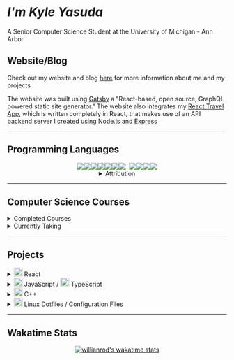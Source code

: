 # **_I'm Kyle Yasuda_**

A Senior Computer Science Student at the University of Michigan - Ann Arbor

## Website/Blog

<p class="website">Check out my website and blog <a class="link" href="https://sudacode.com" name="sudacode-website" rel="noreferrer" target="_blank">here</a> for more information about me and my projects
</p>

The website was built using <a class="link" href="https://www.gatsbyjs.com/" name="sudacode-website" rel="noreferrer" target="_blank">Gatsby</a> a "React-based, open source, GraphQL powered static site generator."  The website also integrates my <a class="link" href="https://github.com/ksyasuda/heroku-react-travel-app" rel="noreferrer" target="_blank">React Travel App</a>, which is written completely in React, that makes use of an API backend server I created using Node.js and <a class="link" rel="noreferrer" target="_blank" href="https://expressjs.com/">Express</a>

---

## Programming Languages

<center>
	<div style="display: flex; justify-content: center">
		<img src="https://img.icons8.com/color/48/000000/c-plus-plus-logo.png"/>
		<img src="https://img.icons8.com/color/48/000000/c-programming.png"/>
		<img src="https://img.icons8.com/color/48/000000/html-5.png"/>
		<img src="https://img.icons8.com/color/48/000000/css3.png"/>
		<img src="https://img.icons8.com/color/48/000000/javascript.png"/>
		<img src="https://img.icons8.com/color/48/000000/typescript.png"/>
		<img src="https://img.icons8.com/ultraviolet/40/000000/react.png"/>
		<img style="margin-left: 8px;" src="https://img.icons8.com/color/48/000000/nodejs.png"/>
		<img src="https://img.icons8.com/color/48/000000/java-coffee-cup-logo.png"/>
		<img src="https://img.icons8.com/fluent/48/000000/console.png"/>
		<img src="https://img.icons8.com/color/48/000000/graphql.png"/>
	</div>
	<details>
		<summary>Attribution</summary>
		<div id="attribution" style="font-size: 8px;">
			<a class="att-link" href="https://icons8.com/icon/40670/c-programming">C Programming icon by Icons8</a>,
			<a class="att-link" href="https://icons8.com/icon/108784/javascript">JavaScript icon by Icons8</a>,
			<a href="https://icons8.com/icon/uJM6fQYqDaZK/typescript">TypeScript icon by Icons8</a>,
			<a class="att-link" href="https://icons8.com/icon/13679/java">Java icon by Icons8</a>,
			<a class="att-link" href="https://icons8.com/icon/20909/html-5">Html 5 icon by Icons8</a>,
			<a class="att-link" href="https://icons8.com/icon/21278/css3">CSS3 icon by Icons8</a>,
			<a class="att-link" href="https://icons8.com/icon/Nlsua06Gvxel/react">React icon by Icons8</a>,
			<a class="att-link" href="https://icons8.com/icon/WbRVMGxHh74X/console">Console icon by Icons8</a>,
			<a class="att-link" href="https://icons8.com/icon/54087/nodejs">Nodejs icon by Icons8</a>,
			<a class="att-link" href="https://icons8.com/icon/zdI5E8moxhs-/graphql">Graphql icon by Icons8</a>
		</div>
	</details>
</center>

---

<!-- ---

## About Me:

I'm from Los Angeles, California. I enjoy playing golf, watching sports (Basketball, Football, Golf, and Baseball), hanging out with my friends, coding, eating, and traveling.

I've been coding since my Sophomore year of High School when I took Honors C++. Since then, I have taken at least one Computer Science course in each semester of High School and College. During High School, I learned the basics of C++, Java, and Python, but focused almost exclusively on C++ since becoming a student at the University of Michigan. However, this semester, the first semester of my Senior year, I am taking a Web Systems course dealing with Python, Jinja2, and Flask as well as HTML, CSS, JavaScript, and eventually React. Additionally I am taking a course titled "Practical Programming in Java". I am currently seeking a full time position as a Software Engineer/Software Developer.

--- -->

## Computer Science Courses

<details>
<summary>Completed Courses</summary>

:heavy_check_mark: <a class="link" href="https://eecs183.github.io/eecs183.org/" rel="noreferrer" target="_blank">EECS 183</a> - Elementary Programmig Concepts

:heavy_check_mark: <a class="link" href="https://eecs280staff.github.io/eecs280.org/" rel="noreferrer" target="_blank">EECS 280</a> - Programming and Intro to Data Structures

:heavy_check_mark: <span style="font-weight: bold;">EECS 203</span> - Discrete Mathematics

:heavy_check_mark: <span style="font-weight: bold;">Stats 250</span> - Introduction to Statistics and Data Analysis

:heavy_check_mark: <span style="font-weight: bold;">EECS 376</span> - Foundations of Computer Science

:heavy_check_mark: <a class="link" href="https://www.eecs.umich.edu/courses/eecs370/eecs370.f20/" rel="noreferrer" target="_blank">EECS 370</a> - Introduction to Computer Organization
</details>

<details>
<summary>Currently Taking</summary>

:heavy_check_mark: <a class="link" href="https://eecs285.github.io/eecs285.org/" rel="noreferrer" target="_blank">EECS 285</a> - Practical Programming in Java

:heavy_check_mark: <a class="link" href="https://web.eecs.umich.edu/~weimerw/481/" rel="noreferrer" target="\_blank">EECS 481</a> - Software Engineering

:heavy_check_mark: <a class="link" href="https://eecs485staff.github.io/eecs485.org/" rel="noreferrer" target="_blank">EECS 485</a> - Web Systems
</details>

---

## Projects

<details style="display: inline;">
<summary><img width="20px" src="https://img.icons8.com/ultraviolet/40/000000/react.png"/> React</summary>
		
<div style="display: flex;">
	<a class="card" style="flaot: left;" href="https://github.com/anuraghazra/github-readme-stats">
	  <img align="center" src="https://github-readme-stats.vercel.app/api/pin/?username=ksyasuda&repo=website2.0&theme=react" />
	</a>
	<a class="card" style="float: left;" href="https://github.com/anuraghazra/github-readme-stats">
	  <img align="center" src="https://github-readme-stats.vercel.app/api/pin/?username=ksyasuda&repo=heroku-react-travel-app&theme=react" />
	</a>
	<a class="card" style="height: 125px;" href="https://github.com/anuraghazra/github-readme-stats">
	  <img align="center" src="https://github-readme-stats.vercel.app/api/pin/?username=ksyasuda&repo=firefox-startpage&theme=react" />
	</a>
</div>
</details>

<details>
<summary>
<img width='20px' src="https://img.icons8.com/color/48/000000/javascript.png"/> JavaScript / <img width='20px' src="https://img.icons8.com/color/48/000000/typescript.png"/> TypeScript</summary>
<div style="display: flex;">
	<a class="card" style="flaot: left;" href="https://github.com/anuraghazra/github-readme-stats">
	  <img align="center" src="https://github-readme-stats.vercel.app/api/pin/?username=ksyasuda&repo=travel-api&theme=react"/>
	</a>
	<a class="card" style="flaot: left;" href="https://github.com/anuraghazra/github-readme-stats">
	  <img align="center" src="https://github-readme-stats.vercel.app/api/pin/?username=ksyasuda&repo=learn-typescript&theme=react"/>
	</a>
	<a class="card" style="flaot: left; flex-wrap: wrap" href="https://github.com/anuraghazra/github-readme-stats">
	  <img align="center" src="https://github-readme-stats.vercel.app/api/pin/?username=ksyasuda&repo=BalanceBook-Server&theme=react"/>
	</a>
	<a class="card" style="flaot: left" href="https://github.com/anuraghazra/github-readme-stats">
	  <img align="center" src="https://github-readme-stats.vercel.app/api/pin/?username=ksyasuda&repo=Flappy-Bird&theme=react"/>
	</a>
</div>
</details>

<details>
<summary><img width='20px' src="https://img.icons8.com/color/48/000000/c-plus-plus-logo.png"/> C++</summary>
	<a class="card"　href="https://github.com/anuraghazra/github-readme-stats">
	  <img align="center" src="https://github-readme-stats.vercel.app/api/pin/?username=ksyasuda&repo=RubiksCube&theme=react"/>
	</a>
	<a class="card"　href="https://github.com/anuraghazra/github-readme-stats">
	  <img align="center" src="https://github-readme-stats.vercel.app/api/pin/?username=ksyasuda&repo=Sudoku-solver&theme=react"/>
	</a>
	<a class="card"　href="https://github.com/anuraghazra/github-readme-stats">
	  <img align="center" src="https://github-readme-stats.vercel.app/api/pin/?username=ksyasuda&repo=you-have-to&theme=react"/>
	</a>
</details>

<details>
<summary><img width='20px' src="https://img.icons8.com/fluent/48/000000/console.png"/> Linux Dotfiles / Configuration Files</summary>
<div style="display: flex;">
	<a class="card" style="flaot: left" href="https://github.com/anuraghazra/github-readme-stats">
	  <img align="center" src="https://github-readme-stats.vercel.app/api/pin/?username=ksyasuda&repo=dotfiles&theme=react"/>
	</a>
	<a class="card" style="flaot: left" href="https://github.com/anuraghazra/github-readme-stats">
	  <img align="center" src="https://github-readme-stats.vercel.app/api/pin/?username=ksyasuda&repo=-Linux-Rice-&theme=react"/>
	</a>
</div>
</details>

---

## Wakatime Stats

<center>

[![willianrod's wakatime stats](https://github-readme-stats.vercel.app/api/wakatime?username=sudacode)](https://github.com/anuraghazra/github-readme-stats)

</center>